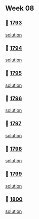 ## Week 08
### 👀 [1793](https://leetcode.com/problemset/all/?search=1793&page=1)
####
[solution]()
####
### 👀 [1794](https://leetcode.com/problemset/all/?search=1794&page=1)
####
[solution]()
####
### 👀 [1795](https://leetcode.com/problemset/all/?search=1795&page=1)
####
[solution]()
####
### 👀 [1796](https://leetcode.com/problemset/all/?search=1796&page=1)
####
[solution]()
####
### 👀 [1797](https://leetcode.com/problemset/all/?search=1797&page=1)
####
[solution]()
####
### 👀 [1798](https://leetcode.com/problemset/all/?search=1798&page=1)
####
[solution]()
####
### 👀 [1799](https://leetcode.com/problemset/all/?search=1799&page=1)
####
[solution]()
####
### 👀 [1800](https://leetcode.com/problemset/all/?search=1800&page=1)
####
[solution]()
####
